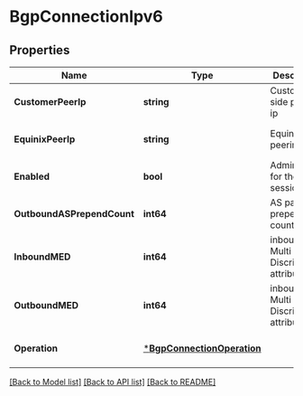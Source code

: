 # BgpConnectionIpv6

## Properties
Name | Type | Description | Notes
------------ | ------------- | ------------- | -------------
**CustomerPeerIp** | **string** | Customer side peering ip | [default to null]
**EquinixPeerIp** | **string** | Equinix side peering ip | [optional] [default to null]
**Enabled** | **bool** | Admin status for the BGP session | [default to null]
**OutboundASPrependCount** | **int64** | AS path prepend count | [optional] [default to null]
**InboundMED** | **int64** | inbound Multi Exit Discriminator attribute | [optional] [default to null]
**OutboundMED** | **int64** | inbound Multi Exit Discriminator attribute | [optional] [default to null]
**Operation** | [***BgpConnectionOperation**](BGPConnectionOperation.md) |  | [optional] [default to null]

[[Back to Model list]](../README.md#documentation-for-models) [[Back to API list]](../README.md#documentation-for-api-endpoints) [[Back to README]](../README.md)

